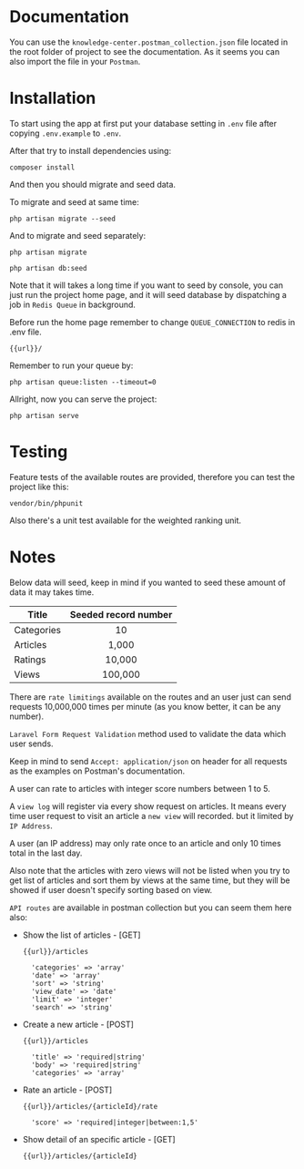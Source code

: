 # Documentation

You can use the ``knowledge-center.postman_collection.json`` file located in the root folder of project to see the documentation. As it seems you can also import the file in your ``Postman``.

# Installation

To start using the app at first put your database setting in ``.env`` file after copying ``.env.example`` to ``.env``.

After that try to install dependencies using:

``composer install``

And then you should migrate and seed data.

To migrate and seed at same time:

``php artisan migrate --seed``

And to migrate and seed separately:

``php artisan migrate``

``php artisan db:seed``

Note that it will takes a long time if you want to seed by console, you can just run the project home page, and it will seed database by dispatching a job in ``Redis Queue`` in background.

Before run the home page remember to change ``QUEUE_CONNECTION`` to redis in .env file.

``{{url}}/``

Remember to run your queue by:

``php artisan queue:listen --timeout=0``

Allright, now you can serve the project:

``php artisan serve``

# Testing

Feature tests of the available routes are provided, therefore you can test the project like this:

``vendor/bin/phpunit``

Also there's a unit test available for the weighted ranking unit.

# Notes

Below data will seed, keep in mind if you wanted to seed these amount of data it may takes time.

| Title  | Seeded record number |
| ------------- |:-------------:|
| Categories      | 10     |
| Articles      | 1,000     |
| Ratings      | 10,000     |
| Views      | 100,000     |

There are ``rate limitings`` available on the routes and an user just can send requests 10,000,000 times per minute (as you know better, it can be any number).

``Laravel Form Request Validation`` method used to validate the data which user sends.

Keep in mind to send ``Accept: application/json`` on header for all requests as the examples on Postman's documentation.

A user can rate to articles with integer score numbers between 1 to 5.

A ``view log`` will register via every show request on articles. It means every time user request to visit an article a ``new view`` will recorded. but it limited by ``IP Address``.

A user (an IP address) may only rate once to an article and only 10 times total in the last day.

Also note that the articles with zero views will not be listed when you try to get list of articles and sort them by views at the same time, but they will be showed if user doesn't specify sorting based on view.

``API routes`` are available in postman collection but you can seem them here also:

- Show the list of articles - [GET]

    ``{{url}}/articles``

        'categories' => 'array'
        'date' => 'array'
        'sort' => 'string'
        'view_date' => 'date'
        'limit' => 'integer'
        'search' => 'string'

- Create a new article - [POST]

    ``{{url}}/articles``

        'title' => 'required|string'
        'body' => 'required|string'
        'categories' => 'array'

- Rate an article - [POST]

    ``{{url}}/articles/{articleId}/rate``

        'score' => 'required|integer|between:1,5'

- Show detail of an specific article - [GET]

    ``{{url}}/articles/{articleId}``